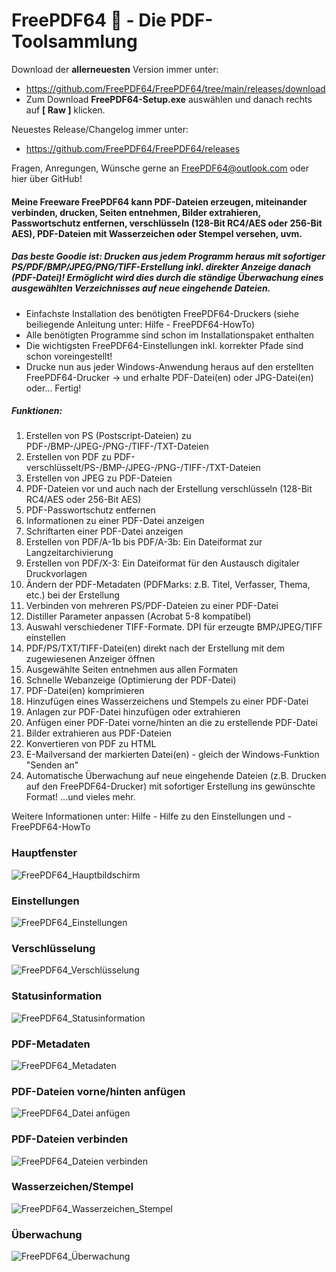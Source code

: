 # FreePDF64 👋 - Die PDF-Toolsammlung

Download der **allerneuesten** Version immer unter: 
- https://github.com/FreePDF64/FreePDF64/tree/main/releases/download
- Zum Download **FreePDF64-Setup.exe** auswählen und danach rechts auf **[ Raw ]** klicken.

Neuestes Release/Changelog immer unter:
- https://github.com/FreePDF64/FreePDF64/releases
  
 
Fragen, Anregungen, Wünsche gerne an FreePDF64@outlook.com oder hier über GitHub!
  
#### Meine Freeware FreePDF64 kann PDF-Dateien erzeugen, miteinander verbinden, drucken, Seiten entnehmen, Bilder extrahieren, Passwortschutz entfernen, verschlüsseln (128-Bit RC4/AES oder 256-Bit AES), PDF-Dateien mit Wasserzeichen oder Stempel versehen, uvm.

##### Das beste Goodie ist: Drucken aus jedem Programm heraus mit sofortiger PS/PDF/BMP/JPEG/PNG/TIFF-Erstellung inkl. direkter Anzeige danach (PDF-Datei)! Ermöglicht wird dies durch die ständige Überwachung eines ausgewählten Verzeichnisses auf neue eingehende Dateien.
- Einfachste Installation des benötigten FreePDF64-Druckers (siehe beiliegende Anleitung unter: Hilfe - FreePDF64-HowTo)
- Alle benötigten Programme sind schon im Installationspaket enthalten
- Die wichtigsten FreePDF64-Einstellungen inkl. korrekter Pfade sind schon voreingestellt!
- Drucke nun aus jeder Windows-Anwendung heraus auf den erstellten FreePDF64-Drucker -> und erhalte PDF-Datei(en) oder JPG-Datei(en) oder... Fertig!

##### Funktionen:
1. Erstellen von PS (Postscript-Dateien) zu PDF-/BMP-/JPEG-/PNG-/TIFF-/TXT-Dateien
2. Erstellen von PDF zu PDF-verschlüsselt/PS-/BMP-/JPEG-/PNG-/TIFF-/TXT-Dateien
3. Erstellen von JPEG zu PDF-Dateien
4. PDF-Dateien vor und auch nach der Erstellung verschlüsseln (128-Bit RC4/AES oder 256-Bit AES)
5. PDF-Passwortschutz entfernen
6. Informationen zu einer PDF-Datei anzeigen
7. Schriftarten einer PDF-Datei anzeigen
8. Erstellen von PDF/A-1b bis PDF/A-3b: Ein Dateiformat zur Langzeitarchivierung
9. Erstellen von PDF/X-3: Ein Dateiformat für den Austausch digitaler Druckvorlagen
10. Ändern der PDF-Metadaten (PDFMarks: z.B. Titel, Verfasser, Thema, etc.) bei der Erstellung
11. Verbinden von mehreren PS/PDF-Dateien zu einer PDF-Datei
12. Distiller Parameter anpassen (Acrobat 5-8 kompatibel)
13. Auswahl verschiedener TIFF-Formate. DPI für erzeugte BMP/JPEG/TIFF einstellen
14. PDF/PS/TXT/TIFF-Datei(en) direkt nach der Erstellung mit dem zugewiesenen Anzeiger öffnen
15. Ausgewählte Seiten entnehmen aus allen Formaten
16. Schnelle Webanzeige (Optimierung der PDF-Datei)
17. PDF-Datei(en) komprimieren
18. Hinzufügen eines Wasserzeichens und Stempels zu einer PDF-Datei
19. Anlagen zur PDF-Datei hinzufügen oder extrahieren
20. Anfügen einer PDF-Datei vorne/hinten an die zu erstellende PDF-Datei
21. Bilder extrahieren aus PDF-Dateien
22. Konvertieren von PDF zu HTML
23. E-Mailversand der markierten Datei(en) - gleich der Windows-Funktion "Senden an"
24. Automatische Überwachung auf neue eingehende Dateien (z.B. Drucken auf den FreePDF64-Drucker) mit sofortiger Erstellung ins gewünschte Format!
...und vieles mehr.


Weitere Informationen unter: Hilfe - Hilfe zu den Einstellungen und - FreePDF64-HowTo
<!--
**FreePDF64/FreePDF64** is a ✨ _special_ ✨ repository because its `README.md` (this file) appears on your GitHub profile.

Here are some ideas to get you started:

- 🔭 I’m currently working on ...
- 🌱 I’m currently learning ...
- 👯 I’m looking to collaborate on ...
- 🤔 I’m looking for help with ...
- 💬 Ask me about ...
- 📫 How to reach me: ...
- 😄 Pronouns: ...
- ⚡ Fun fact: ...
-->
### Hauptfenster
![FreePDF64_Hauptbildschirm](https://github.com/FreePDF64/FreePDF64/blob/main/releases/download/FreePDF64-Hauptfenster.JPG)

### Einstellungen
![FreePDF64_Einstellungen](https://github.com/FreePDF64/FreePDF64/blob/main/releases/download/FreePDF64-Einstellungen.JPG)

### Verschlüsselung
![FreePDF64_Verschlüsselung](https://github.com/FreePDF64/FreePDF64/assets/38452654/a3876550-5e96-4ec2-82de-19be0855b556)

### Statusinformation
![FreePDF64_Statusinformation](https://github.com/FreePDF64/FreePDF64/blob/main/releases/download/FreePDF64-Anzeige%20Statusinformationen.JPG)

### PDF-Metadaten
![FreePDF64_Metadaten](https://github.com/FreePDF64/FreePDF64/blob/main/releases/download/FreePDF64-Metadaten.JPG)

### PDF-Dateien vorne/hinten anfügen
![FreePDF64_Datei anfügen](https://github.com/FreePDF64/FreePDF64/blob/main/releases/download/FreePDF64-Datei%20anf%C3%BCgen.JPG)

### PDF-Dateien verbinden
![FreePDF64_Dateien verbinden](https://github.com/FreePDF64/FreePDF64/blob/main/releases/download/FreePDF64-Verbinden%20von%20PDF-Dateien.JPG)

### Wasserzeichen/Stempel
![FreePDF64_Wasserzeichen_Stempel](https://github.com/FreePDF64/FreePDF64/blob/main/releases/download/FreePDF64-Wasserzeichen_Stempel%20hinzuf%C3%BCgen.JPG)

### Überwachung
![FreePDF64_Überwachung](https://github.com/FreePDF64/FreePDF64/blob/main/releases/download/FreePDF64-%C3%9Cberwachung.JPG)
